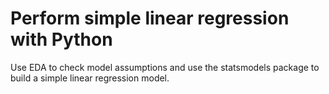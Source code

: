# Perform simple linear regression with Python
Use EDA to check model assumptions and use the statsmodels package to build a simple linear regression model.
